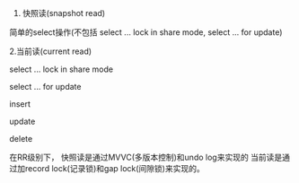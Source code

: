 1. 快照读(snapshot read)

简单的select操作(不包括 select ... lock in share mode, select ... for update)

2.当前读(current read)

select ... lock in share mode

select ... for update

insert

update

delete

在RR级别下，
快照读是通过MVVC(多版本控制)和undo log来实现的
当前读是通过加record lock(记录锁)和gap lock(间隙锁)来实现的。
